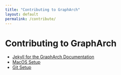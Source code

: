 ```yaml
---
title: "Contributing to GraphArch"
layout: default
permalink: /contribute/
---
```


# Contributing to GraphArch

- [Jekyll for the GraphArch Documentation](./jekyll.md)
- [MacOS Setup](./macos.md)
- [Git Setup](./git-setup.md)
